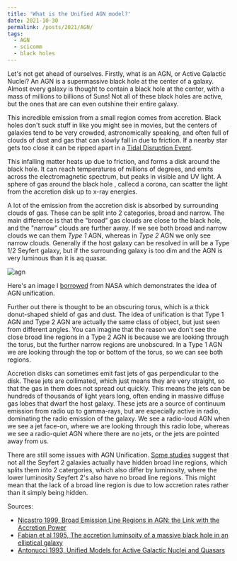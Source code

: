 ```yaml
---
title: 'What is the Unified AGN model?'
date: 2021-10-30
permalink: /posts/2021/AGN/
tags:
  - AGN
  - scicomm
  - black holes
---
```


Let's not get ahead of ourselves. Firstly, what is an AGN, or Active Galactic Nuclei? An AGN is a supermassive black hole at the center of a galaxy. Almost every galaxy is thought to contain a black hole at the center, with a mass of millions to billions of Suns! Not all of these black holes are active, but the ones that are can even outshine their entire galaxy.

This incredible emission from a small region comes from accretion. Black holes don't suck stuff in like you might see in movies, but the centers of galaxies tend to be very crowded, astronomically speaking, and often full of clouds of  dust and gas that can slowly fall in due to friction. If a nearby star gets too close it can be ripped apart in a [Tidal Disruption Event](https://astrobites.org/2012/05/05/witnessing-the-murder-of-a-star/).

This infalling matter heats up due to friction, and forms a disk around the black hole. It can reach temperatures of millions of degrees, and emits across the electromagnetic spectrum, but peaks in visible and UV light. A sphere of gas around the black hole , callecd a corona, can scatter the light from the accretion disk up to x-ray energies. 

A lot of the emission from the accretion disk is absorbed by surrounding clouds of gas. These can be split into 2 categories, broad and narrow. The main difference is that the "broad" gas clouds are close to the black hole, and the "narrow" clouds are further away. If we see both broad and narrow clouds we can them <i>Type 1</i> AGN, whereas  in <i> Type 2 </i> AGN we only see narrow clouds. Generally if the host galaxy can be resolved in will be a Type 1/2 Seyfert galaxy, but if the surrounding galaxy is too dim and the AGN is very luminous than it is aq quasar.


![agn](http://www.thomas-harvey.com/images/agn_unified.jpg) 
 
Here's an image I [borrowed](https://fermi.gsfc.nasa.gov/science/eteu/agn/) from NASA which demonstrates the idea of AGN unification.
 
Further out there is thought to be an obscuring torus, which is a thick donut-shaped shield of gas and dust. The idea of unification is that Type 1 AGN and Type 2 AGN are actually the same class of object, but just seen from different angles. You can imagine that the reason we don't see the close broad line regions in a Type 2 AGN is because we are looking through the torus, but the further narrow regions are unobscured. In a Type 1 AGN we are looking through the top or bottom of the torus, so we can see both regions.

Accretion disks can sometimes emit fast jets of gas perpendicular to the disk. These jets are collimated, which just means they are very straight, so that the gas in them does not spread out quickly. This means the jets can be hundreds of thousands of light years long, often ending in massive diffuse gas lobes that dwarf the host galaxy. These jets are a source of continuum emission from radio up to gamma-rays, but are especially active in radio, dominating the radio emission of the galaxy. We see a radio-loud AGN when we see a jet face-on, where we are looking through this radio lobe, whereas we see a radio-quiet AGN where there are no jets, or the jets are pointed away from us.

There are still some issues with AGN Unification. [Some studies](https://arxiv.org/abs/astro-ph/0105462) suggest that not all the Seyfert 2 galaxies actually have hidden broad line regions, which splits them into 2 catergories, which also differ by luminosity, where the lower luminosity Seyfert 2's also have no broad line regions. This might mean that the lack of a broad line region is due to low accretion rates rather than it simply being hidden.

Sources:

* [Nicastro 1999, Broad Emission Line Regions in AGN: the Link with the Accretion Power](arxiv.org/abs/astro-ph/9912524 )
* [Fabian et al 1995, The accretion luminsoity of a massive black hole in an elliptical galaxy](arxiv.org/abs/astro-ph/9509096)
* [Antonucci 1993, Unified Models for Active Galactic Nuclei and Quasars](www.annualreviews.org/doi/10.1146/annurev.aa.31.090193.002353)


